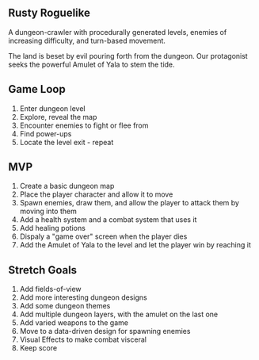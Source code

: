 ## Rusty Roguelike

A dungeon-crawler with procedurally generated levels, enemies of increasing difficulty, and turn-based movement.

The land is beset by evil pouring forth from the dungeon. Our protagonist seeks the powerful Amulet of Yala to stem the tide.

## Game Loop

1. Enter dungeon level
2. Explore, reveal the map
3. Encounter enemies to fight or flee from
4. Find power-ups
5. Locate the level exit - repeat

## MVP

1. Create a basic dungeon map
2. Place the player character and allow it to move
3. Spawn enemies, draw them, and allow the player to attack them by moving into them
4. Add a health system and a combat system that uses it
5. Add healing potions
6. Dispaly a "game over" screen when the player dies
7. Add the Amulet of Yala to the level and let the player win by reaching it

## Stretch Goals

1. Add fields-of-view
2. Add more interesting dungeon designs
3. Add some dungeon themes
4. Add multiple dungeon layers, with the amulet on the last one
5. Add varied weapons to the game
6. Move to a data-driven design for spawning enemies
7. Visual Effects to make combat visceral
8. Keep score
